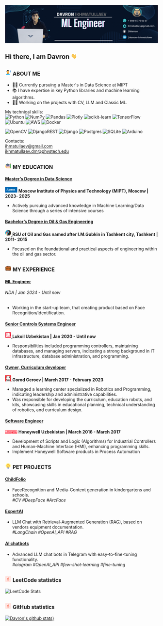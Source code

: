 

<img src='./static/header.gif'>



## Hi there, I am Davron <img src='./static/Hi.gif' style='width: 20px;'>

<img src='./static/aboutme.png' style='width: 20px;'> <span style='font-size: 17px;'>**ABOUT ME**</span>
---
- 👨‍🏫 Currently pursuing a Master's in Data Science at MIPT
- 📚 I have expertise in key Python libraries and machine learning algorithms. 
- 👨‍💻 Working on the projects with CV, LLM and Classic ML.

My technical skills:
<br>
![Python](https://img.shields.io/badge/python-3670A0?style=for-the-badge&logo=python&logoColor=ffdd54)
![NumPy](https://img.shields.io/badge/numpy-%23013243.svg?style=for-the-badge&logo=numpy&logoColor=white)
![Pandas](https://img.shields.io/badge/pandas-%23150458.svg?style=for-the-badge&logo=pandas&logoColor=white)
![Plotly](https://img.shields.io/badge/Plotly-%233F4F75.svg?style=for-the-badge&logo=plotly&logoColor=white)
![scikit-learn](https://img.shields.io/badge/scikit--learn-%23F7931E.svg?style=for-the-badge&logo=scikit-learn&logoColor=white)
![TensorFlow](https://img.shields.io/badge/TensorFlow-%23FF6F00.svg?style=for-the-badge&logo=TensorFlow&logoColor=white)
![Ubuntu](https://img.shields.io/badge/Ubuntu-E95420?style=for-the-badge&logo=ubuntu&logoColor=white)
![AWS](https://img.shields.io/badge/AWS-%23FF9900.svg?style=for-the-badge&logo=amazon-aws&logoColor=white)
![Docker](https://img.shields.io/badge/docker-%230db7ed.svg?style=for-the-badge&logo=docker&logoColor=white)

![OpenCV](https://img.shields.io/badge/opencv-%23white.svg?style=for-the-badge&logo=opencv&logoColor=white)
![DjangoREST](https://img.shields.io/badge/DJANGO-REST-ff1709?style=for-the-badge&logo=django&logoColor=white&color=ff1709&labelColor=gray)
![Django](https://img.shields.io/badge/django-%23092E20.svg?style=for-the-badge&logo=django&logoColor=white)
![Postgres](https://img.shields.io/badge/postgres-%23316192.svg?style=for-the-badge&logo=postgresql&logoColor=white)
![SQLite](https://img.shields.io/badge/sqlite-%2307405e.svg?style=for-the-badge&logo=sqlite&logoColor=white)
![Arduino](https://img.shields.io/badge/-Arduino-00979D?style=for-the-badge&logo=Arduino&logoColor=white)

Contacts: 
<br>
ihmatullaev@gmail.com
<br>
ikhmatullaev.dm@phystech.edu 

<img src='./static/education.png' style='width: 20px;'> <span style='font-size: 17px;'>**MY EDUCATION**</span>
---
#### <u>Master’s Degree in Data Science</u>
<a href='https://mipt.ru/'><img src='./static/mipt-icon.png' style='width: 40px;'></a> <b> Moscow Institute of Physics and Technology (MIPT), Moscow | 2023- 2025</b>

- Actively pursuing advanced knowledge in Machine Learning/Data Science through a series of intensive courses

#### <u>Bachelor’s Degree in Oil & Gas Engineering</u>
<a href='https://gubkin.uz/'><img src='./static/gubkin.png' style='width: 20px;'> </a><b> RSU of Oil and Gas named after I.M.Gubkin in Tashkent city, Tashkent | 2011- 2015</b>

- Focused on the foundational and practical aspects of engineering within the oil and gas sector.


<img src='./static/experience.png' style='width: 20px;'> <span style='font-size: 17px;'>**MY EXPERIENCE**</span>
---
#### <u>ML Engineer</u>

###### NDA | Jan 2024 - Until now
- Working in the start-up team, that creating product based on Face Recognition/Identification.

#### <u>Senior Controls Systems Engineer</u>

<a href='https://lukoil-international.uz/'><img src='./static/lukoil.png' style='width: 20px;'> </a> <b> Lukoil Uzbekistan | Jan 2020 - Until now</b>
- Responsibilities included programming controllers, maintaining databases, and managing servers, indicating a strong background in IT infrastructure, database administration, and programming.

#### <u>Owner, Curriculum developer</u>
<a href='https://t.me/gorodgeroew/'><img src='./static/gg.jpg' style='width: 20px;'> </a><b> Gorod Geroev | March 2017 - February 2023</b>
- Managed a learning center specialized in Robotics and Programming, indicating leadership and administrative capabilities.
- Was responsible for developing the curriculum, education robots, and kits, showcasing skills in educational planning, technical understanding of robotics, and curriculum design.

#### <u>Software Engineer</u>

<a href='https://himavtomatika.uz/'><img src='./static/honeywell.png' style='width: 40px;'></a> <b>Honeywell Uzbekistan | March 2016 - March 2017</b>
- Development of Scripts and Logic (Algorithms) for Industrial Controllers and Human-Machine Interface (HMI), enhancing programming skills.
- Implement Honeywell Software products in Process Automation


<img src='./static/petprojects.png' style='width: 20px;'> <span style='font-size: 17px;'>**PET PROJECTS**</span>
---
#### <u>ChildFolio</u>

- FaceRecognition and Media-Content generation in kindergartens and schools.
<br><i>#CV </i> <i>#DeepFace </i> <i>#ArcFace </i> 

#### <u>ExpertAI</u>

- LLM Chat with Retrieval-Augmented Generation (RAG), based on vendors equipment documentation.
<br><i>#LangChain </i> <i>#OpenAI_API</i> <i>#RAG </i>

#### <u>AI chatbots</u>

- Advanced LLM chat bots in Telegram with easy-to-fine-tuning functionality.
<br><i>#aiogram </i> <i>#OpenAI_API </i> <i>#few-shot-learning </i> <i>#fine-tuning </i>


<img src='./static/leetcode.png' style='width: 20px;'> <span style='font-size: 17px;'>**LeetCode statistics**</span>
---
![LeetCode Stats](https://leetcard.jacoblin.cool/FitLemon?theme=dark&font=Syne%20Mono&ext=activity)

<img src='./static/leetcode.png' style='width: 20px;'> <span style='font-size: 17px;'>**GitHub statistics**</span>
---
[![Davron's github stats](https://github-readme-stats.vercel.app/api?username=fitlemon&show_icons=true&theme=dark))](https://github.com/fitlemon/github-readme-stats)
